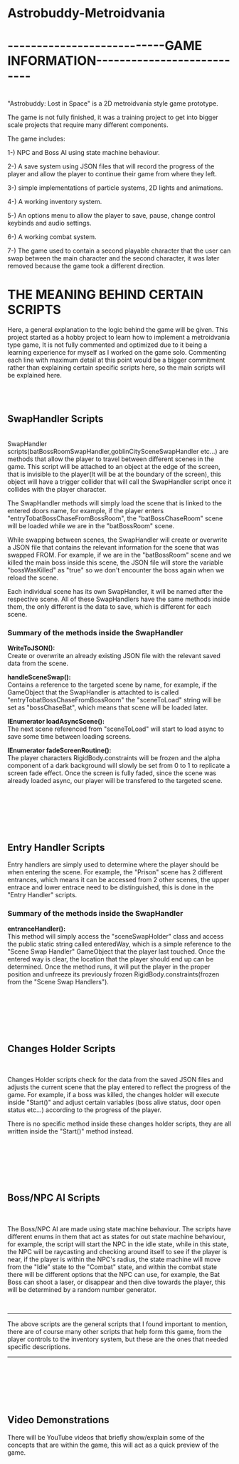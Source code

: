 # Astrobuddy-Metroidvania


#                                         ---------------------------GAME INFORMATION---------------------------
<br />
"Astrobuddy: Lost in Space" is a 2D metroidvania style game prototype.

The game is not fully finished, it was a training project to get into bigger scale projects that require many different components.

The game includes:

1-) NPC and Boss AI using state machine behaviour.

2-) A save system using JSON files that will record the progress of the player and allow the player to 
continue their game from where they left.

3-) simple implementations of particle systems, 2D lights and animations.

4-) A working inventory system.

5-) An options menu to allow the player to save, pause, change control keybinds and audio settings.

6-) A working combat system.

7-) The game used to contain a second playable character that the user can swap between the main character and the second character,
it was later removed because the game took a different direction.

                            

#                                                             THE MEANING BEHIND CERTAIN SCRIPTS

Here, a general explanation to the logic behind the game will be given. This project started as a hobby project to learn how to implement a metroidvania type game,
It is not fully commented and optimized due to it being a learning experience for myself as I worked on the game solo. Commenting each line with maximum detail at this
point would be a bigger commitment rather than explaining certain specific scripts here, so the main scripts will be explained here.

<br />
<br />

##                                                                 SwapHandler Scripts
<br />
<scene name>SwapHandler scripts(batBossRoomSwapHandler,goblinCitySceneSwapHandler etc...) are methods that allow the player to travel between different scenes
in the game. This script will be attached to an object at the edge of the screen, that is invisible to the player(It will be at the boundary of the screen), this object will have a trigger collider that will call the SwapHandler script once it collides with the player character.
  
The SwapHandler methods will simply load the scene that is linked to the entered doors name, for example, if the player enters "entryTobatBossChaseFromBossRoom", the "batBossChaseRoom" scene will be loaded while we are in the "batBossRoom" scene.
  
While swapping between scenes, the SwapHandler will create or overwrite a JSON file that contains the relevant information for the scene that was swapped FROM. For example, if we are in the "batBossRoom" scene and we killed the main boss inside this scene, the JSON file will store the variable "bossWasKilled" as "true" so we don't encounter the boss again when we reload the scene.
  
Each individual scene has its own SwapHandler, it will be named after the respective scene. All of these SwapHandlers have the same methods inside them, the only different is the data to save, which is different for each scene.
  
###                                                      Summary of the methods inside the SwapHandler

**WriteToJSON():**<br />
Create or overwrite an already existing JSON file with the relevant saved data from the scene.
  
**handleSceneSwap():**<br />
Contains a reference to the targeted scene by name, for example, if the GameObject that the SwapHandler is attachted to is called "entryTobatBossChaseFromBossRoom"
the "sceneToLoad" string will  be set as "bossChaseBat", which means that scene will be loaded later.
  
**IEnumerator loadAsyncScene():**<br />
The next scene referenced from "sceneToLoad" will start to load async to save some time between loading screens.
  
**IEnumerator fadeScreenRoutine():**<br />
The player characters RigidBody.constraints will be frozen and the alpha component of a dark background will slowly be set from 0 to 1 to replicate a screen fade effect. Once the screen is fully faded, since the scene was already loaded async, our player will be transfered to the targeted scene.  
  
 <br /><br /><br /><br /><br /> 

 ##                                                                Entry Handler Scripts
  
Entry handlers are simply used to determine where the player should be when entering the scene. For example, the "Prison" scene has 2 different entrances, which means it can be accessed from 2 other scenes, the upper entrace and lower entrace need to be distinguished, this is done in the "Entry Handler" scripts.

###                                                      Summary of the methods inside the SwapHandler
  
**entranceHandler():**<br />
This method will simply access the "sceneSwapHolder" class and access the public static string called enteredWay, which is a simple reference to the "Scene Swap Handler" GameObject that the player last touched. Once the entered way is clear, the location that the player should end up can be determined. Once the method runs, it will put the player in the proper position and unfreeze its previously frozen RigidBody.constraints(frozen from the "Scene Swap Handlers").

 <br /><br /><br /><br /><br /> 
  
##                                                                Changes Holder Scripts
  <br />
  
Changes Holder scripts check for the data from the saved JSON files and adjusts the current scene that the play entered to reflect the progress of the game. For example, if a boss was killed, the changes holder will execute inside "Start()" and adjust certain variables (boss alive status, door open status etc...) according to the progress of the player.

There is no specific method inside these changes holder scripts, they are all written inside the "Start()" method instead.
  
 
 <br /><br /><br /><br /><br /> 
  
  ##                                                              Boss/NPC AI Scripts
  <br />
  
The Boss/NPC AI are made using state machine behaviour. The scripts have different enums in them that act as states for out state machine behaviour, for example, the script will start the NPC in the idle state, while in this state, the NPC will be raycasting and checking around itself to see if the player is near, if the player is within the NPC's radius, the state machine will move from the "Idle" state to the "Combat" state, and within the combat state there will be different options that the NPC can use, for example, the Bat Boss can shoot a laser, or disappear and then dive towards the player, this will be determined by a random number generator.

  
 <br />
  
---------------------------------  ---------------------------------  ---------------------------------  
The above scripts are the general scripts that I found important to mention, there are of course many other scripts that help form this game, from the player controls to the inventory system, but these are the ones that needed specific descriptions.
---------------------------------  ---------------------------------  ---------------------------------    
   <br /><br /><br /><br /><br /> 
  
  ##                                                              Video Demonstrations
  
  There will be YouTube videos that briefly show/explain some of the concepts that are within the game, this will act as a quick preview of the game.
  
